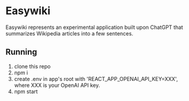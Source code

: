 # Easywiki
Easywiki represents an experimental application built upon ChatGPT that summarizes Wikipedia articles into a few sentences.

## Running
1. clone this repo
2. npm i
3. create .env in app's root with 'REACT_APP_OPENAI_API_KEY=XXX', where XXX is your OpenAI API key.
4. npm start